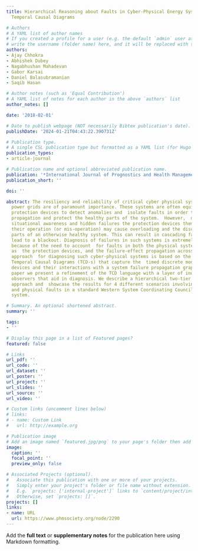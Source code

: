 ```yaml
---
title: Hierarchical Reasoning about Faults in Cyber-Physical Energy Systems using
  Temporal Causal Diagrams

# Authors
# A YAML list of author names
# If you created a profile for a user (e.g. the default `admin` user at `content/authors/admin/`), 
# write the username (folder name) here, and it will be replaced with their full name and linked to their profile.
authors:
- Ajay Chhokra
- Abhishek Dubey
- Nagabhushan Mahadevan
- Gabor Karsai
- Daniel Balasubramanian
- Saqib Hasan

# Author notes (such as 'Equal Contribution')
# A YAML list of notes for each author in the above `authors` list
author_notes: []

date: '2018-02-01'

# Date to publish webpage (NOT necessarily Bibtex publication's date).
publishDate: '2024-01-21T04:43:22.390731Z'

# Publication type.
# A single CSL publication type but formatted as a YAML list (for Hugo requirements).
publication_types:
- article-journal

# Publication name and optional abbreviated publication name.
publication: '*International Journal of Prognostics and Health Management*'
publication_short: ''

doi: ''

abstract: The resiliency and reliability of critical cyber physical systems like electrical
  power grids are of paramount importance. These systems are often equipped with specialized
  protection devices to detect anomalies and  isolate faults in order to arrest failure
  propagation and protect the healthy parts of the system.  However,  due to the limited
  situational awareness and hidden failures the protection devices themselves, through
  their operation (or mis-operation) may cause overloading and the disconnection of
  parts of an otherwise healthy system. This can result in cascading failures that
  lead to a blackout. Diagnosis of failures in such systems is extremely challenging
  because of the need to account  for faults in both the physical systems as well
  as  the protection devices, and the failure-effect propagation across the system.    Our
  approach  for diagnosing such cyber-physical systems is based on the concept of
  Temporal Causal Diagrams (TCD-s) that capture the  timed discrete models of protection
  devices and their interactions with a system failure propagation graph. In this
  paper we present a refinement of the TCD language with a layer of independent local
  observers that aid in diagnosis. We describe a hierarchical two-tier failure diagnosis
  approach and  showcase the results for 4 different scenarios involving both cyber
  and physical faults in a standard Western System Coordinating Council (WSCC) 9 bus
  system.

# Summary. An optional shortened abstract.
summary: ''

tags:
- ''

# Display this page in a list of Featured pages?
featured: false

# Links
url_pdf: ''
url_code: ''
url_dataset: ''
url_poster: ''
url_project: ''
url_slides: ''
url_source: ''
url_video: ''

# Custom links (uncomment lines below)
# links:
# - name: Custom Link
#   url: http://example.org

# Publication image
# Add an image named `featured.jpg/png` to your page's folder then add a caption below.
image:
  caption: ''
  focal_point: ''
  preview_only: false

# Associated Projects (optional).
#   Associate this publication with one or more of your projects.
#   Simply enter your project's folder or file name without extension.
#   E.g. `projects: ['internal-project']` links to `content/project/internal-project/index.md`.
#   Otherwise, set `projects: []`.
projects: []
links:
- name: URL
  url: https://www.phmsociety.org/node/2290
---
```


Add the **full text** or **supplementary notes** for the publication here using Markdown formatting.
